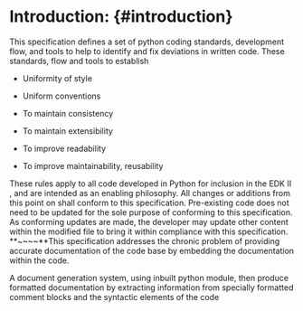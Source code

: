 # **Introduction:** {#introduction}

This specification defines a set of python coding standards, development flow, and tools to help to identify and fix deviations in written code. These standards, flow and tools to establish

*   Uniformity of style

*   Uniform conventions

*   To maintain consistency

*   To maintain extensibility

*   To improve readability

*   To improve maintainability, reusability

These rules apply to all code developed in Python for inclusion in the EDK II , and are intended as an enabling philosophy. All changes or additions from this point on shall conform to this specification. Pre-existing code does not need to be updated for the sole purpose of conforming to this specification. As conforming updates are made, the developer may update other content within the modified file to bring it within compliance with this specification. **~~~~**This specification addresses the chronic problem of providing accurate documentation of the code base by embedding the documentation within the code.

A document generation system, using inbuilt python module, then produce formatted documentation by extracting information from specially formatted comment blocks and the syntactic elements of the code
